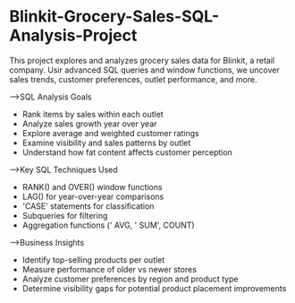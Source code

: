 # Blinkit-Grocery-Sales-SQL-Analysis-Project
This project explores and analyzes grocery sales data for Blinkit, a retail company. Usir advanced SQL queries and window functions, we uncover sales trends, customer preferences, outlet performance, and more.


-->SQL Analysis Goals
- Rank items by sales within each outlet
- Analyze sales growth year over year
- Explore average and weighted customer ratings
- Examine visibility and sales patterns by outlet
- Understand how fat content affects customer perception


-->Key SQL Techniques Used
- ﻿﻿RANK() and OVER() window functions
- ﻿﻿LAG() for year-over-year comparisons
- ﻿﻿'CASE' statements for classification
- ﻿﻿Subqueries for filtering
- ﻿﻿Aggregation functions (' AVG, ' SUM', COUNT)


-->Business Insights
- ﻿﻿Identify top-selling products per outlet
- ﻿﻿Measure performance of older vs newer stores
- ﻿﻿Analyze customer preferences by region and product type
- ﻿﻿Determine visibility gaps for potential product placement improvements
